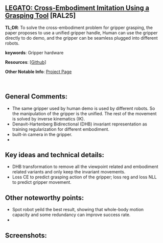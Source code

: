 [LEGATO: Cross-Embodiment Imitation Using a Grasping Tool](https://arxiv.org/pdf/2411.03682) [RAL25]
---------------	

__TL;DR__: To solve the cross-embodiment problem for gripper grasping, the paper proposes to use a unified gripper handle,
Human can use the gripper directly to do demo, and the gripper can be seamless plugged into
different robots. 

__keywords__: Gripper hardware

__Resources__: [[Github](https://github.com/ut-hcrl/LEGATO)] 

__Other Notable Info__: [Project Page](https://ut-hcrl.github.io/LEGATO/)

<br/>    

General Comments:
------
* The same gripper used by human demo is used by different robots. So the manipulation of the gripper is the unified. The rest of the movement is solved by inverse kinematics (IK).
* Denavit-Hartenberg Bidirectional (DHB) invariant representation as training regularization for different embodiment.
* built-in camera in the gripper. 
*

Key ideas and technical details:
------
* DHB transformation to remove all the viewpoint related and embodiment related variants and only keep the invariant movements.
* Loss CE to predict grasping action of the gripper; loss reg and loss NLL to predict gripper movement.

Other noteworthy points:
------
* Spot robot yeild the best result, showing that whole-body motion capacity and some redundancy can improve success rate.
* 

Screenshots:
------
<!-- ![Image1](../img/pointnet_net.png "Architecture") -->

